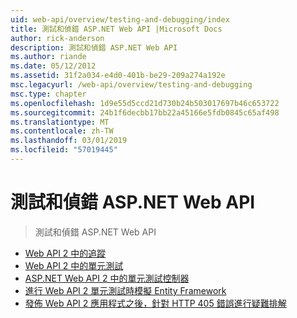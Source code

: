 ```yaml
---
uid: web-api/overview/testing-and-debugging/index
title: 測試和偵錯 ASP.NET Web API |Microsoft Docs
author: rick-anderson
description: 測試和偵錯 ASP.NET Web API
ms.author: riande
ms.date: 05/12/2012
ms.assetid: 31f2a034-e4d0-401b-be29-209a274a192e
msc.legacyurl: /web-api/overview/testing-and-debugging
msc.type: chapter
ms.openlocfilehash: 1d9e55d5ccd21d730b24b503017697b46c653722
ms.sourcegitcommit: 24b1f6decbb17bb22a45166e5fdb0845c65af498
ms.translationtype: MT
ms.contentlocale: zh-TW
ms.lasthandoff: 03/01/2019
ms.locfileid: "57019445"
---
```

<a name="testing-and-debugging-aspnet-web-api"></a>測試和偵錯 ASP.NET Web API
====================
> 測試和偵錯 ASP.NET Web API


- [Web API 2 中的追蹤](tracing-in-aspnet-web-api.md)
- [Web API 2 中的單元測試](unit-testing-with-aspnet-web-api.md)
- [ASP.NET Web API 2 中的單元測試控制器](unit-testing-controllers-in-web-api.md)
- [進行 Web API 2 單元測試時模擬 Entity Framework](mocking-entity-framework-when-unit-testing-aspnet-web-api-2.md)
- [發佈 Web API 2 應用程式之後，針對 HTTP 405 錯誤進行疑難排解](troubleshooting-http-405-errors-after-publishing-web-api-applications.md)
